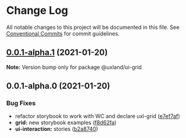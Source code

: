 # Change Log

All notable changes to this project will be documented in this file.
See [Conventional Commits](https://conventionalcommits.org) for commit guidelines.

## [0.0.1-alpha.1](https://github.com/uxland/components/compare/@uxland/ui-grid@0.0.1-alpha.0...@uxland/ui-grid@0.0.1-alpha.1) (2021-01-20)

**Note:** Version bump only for package @uxland/ui-grid





## 0.0.1-alpha.0 (2021-01-20)


### Bug Fixes

* refactor storybook to work with WC and declare uxl-grid ([e7ef7af](https://github.com/uxland/components/commit/e7ef7af2c1363931808331e069a5c16c107dd231))
* **grid:** new storybook examples ([f8d62fa](https://github.com/uxland/components/commit/f8d62fab9661f0702447f86e73d11ceded9ed990))
* **ui-interaction:** stories ([b2a8740](https://github.com/uxland/components/commit/b2a8740ca420b7c5289686582ef4aadebf0e3baf))
